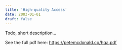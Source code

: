 ```yaml
---
title: 'High-quality Access'
date: 2003-01-01
draft: false
---
```


Todo, short description...

See the full pdf here: https://petemcdonald.co/hqa.pdf

